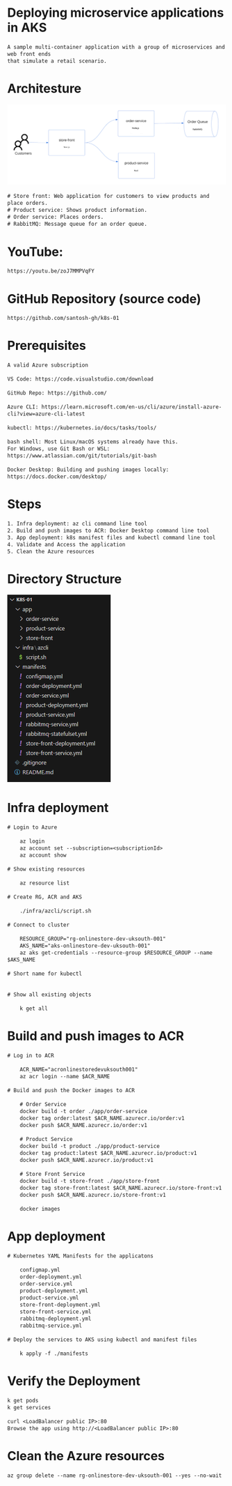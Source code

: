 # Deploying microservice applications in AKS

    A sample multi-container application with a group of microservices and web front ends 
    that simulate a retail scenario.

# Architesture

![Store Architesture](aks-store-architecture.png)

    # Store front: Web application for customers to view products and place orders.
    # Product service: Shows product information.
    # Order service: Places orders.
    # RabbitMQ: Message queue for an order queue.

# YouTube: 

    https://youtu.be/zoJ7MMPVqFY    
 
# GitHub Repository (source code)

    https://github.com/santosh-gh/k8s-01 

# Prerequisites

    A valid Azure subscription

    VS Code: https://code.visualstudio.com/download

    GitHub Repo: https://github.com/

    Azure CLI: https://learn.microsoft.com/en-us/cli/azure/install-azure-cli?view=azure-cli-latest

    kubectl: https://kubernetes.io/docs/tasks/tools/

    bash shell: Most Linux/macOS systems already have this. 
    For Windows, use Git Bash or WSL: https://www.atlassian.com/git/tutorials/git-bash

    Docker Desktop: Building and pushing images locally: https://docs.docker.com/desktop/

# Steps

    1. Infra deployment: az cli command line tool
    2. Build and push images to ACR: Docker Desktop command line tool
    3. App deployment: k8s manifest files and kubectl command line tool
    4. Validate and Access the application
    5. Clean the Azure resources

# Directory Structure
![Directory Structure](image.png)   

# Infra deployment

    # Login to Azure

        az login
        az account set --subscription=<subscriptionId>
        az account show

    # Show existing resources

        az resource list

    # Create RG, ACR and AKS

        ./infra/azcli/script.sh

    # Connect to cluster

        RESOURCE_GROUP="rg-onlinestore-dev-uksouth-001"
        AKS_NAME="aks-onlinestore-dev-uksouth-001"
        az aks get-credentials --resource-group $RESOURCE_GROUP --name $AKS_NAME

    # Short name for kubectl


    # Show all existing objects

        k get all


# Build and push images to ACR

    # Log in to ACR

        ACR_NAME="acronlinestoredevuksouth001"
        az acr login --name $ACR_NAME

    # Build and push the Docker images to ACR

        # Order Service
        docker build -t order ./app/order-service 
        docker tag order:latest $ACR_NAME.azurecr.io/order:v1
        docker push $ACR_NAME.azurecr.io/order:v1

        # Product Service
        docker build -t product ./app/product-service 
        docker tag product:latest $ACR_NAME.azurecr.io/product:v1
        docker push $ACR_NAME.azurecr.io/product:v1

        # Store Front Service
        docker build -t store-front ./app/store-front 
        docker tag store-front:latest $ACR_NAME.azurecr.io/store-front:v1
        docker push $ACR_NAME.azurecr.io/store-front:v1

        docker images

# App deployment

    # Kubernetes YAML Manifests for the applicatons

        configmap.yml
        order-deployment.yml
        order-service.yml
        product-deployment.yml
        product-service.yml
        store-front-deployment.yml
        store-front-service.yml
        rabbitmq-deployment.yml
        rabbitmq-service.yml

    # Deploy the services to AKS using kubectl and manifest files

        k apply -f ./manifests

# Verify the Deployment

    k get pods
    k get services

    curl <LoadBalancer public IP>:80
    Browse the app using http://<LoadBalancer public IP>:80

# Clean the Azure resources

    az group delete --name rg-onlinestore-dev-uksouth-001 --yes --no-wait